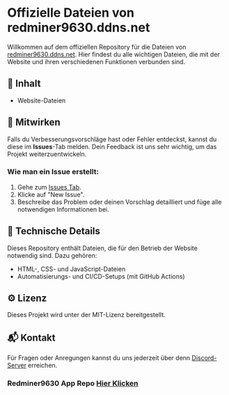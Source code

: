 # Offizielle Dateien von redminer9630.ddns.net

Willkommen auf dem offiziellen Repository für die Dateien von [redminer9630.ddns.net](https://redminer9630.ddns.net). Hier findest du alle wichtigen Dateien, die mit der Website und ihren verschiedenen Funktionen verbunden sind.

## 📜 Inhalt

- Website-Dateien

## 🚀 Mitwirken

Falls du Verbesserungsvorschläge hast oder Fehler entdeckst, kannst du diese im **Issues**-Tab melden. Dein Feedback ist uns sehr wichtig, um das Projekt weiterzuentwickeln.

### Wie man ein Issue erstellt:
1. Gehe zum [Issues Tab](https://redminer9630.ddns.net/blanklink?l=https://github.com/redminer9630de/redminer9630de.github.io/issues).
2. Klicke auf "New Issue".
3. Beschreibe das Problem oder deinen Vorschlag detailliert und füge alle notwendigen Informationen bei.

## 🔧 Technische Details

Dieses Repository enthält Dateien, die für den Betrieb der Website notwendig sind. Dazu gehören:
- HTML-, CSS- und JavaScript-Dateien
- Automatisierungs- und CI/CD-Setups (mit GitHub Actions)

## ⚙️ Lizenz

Dieses Projekt wird unter der MIT-Lizenz bereitgestellt.

## 📬 Kontakt

Für Fragen oder Anregungen kannst du uns jederzeit über denn [Discord-Server](https://redminer9630.ddns.net/blanklink?l=https://discord.com/invite/uRNX47tYrX) erreichen.

### Redminer9630 App Repo [Hier Klicken](https://github.com/Redminer9630de/app9630)
